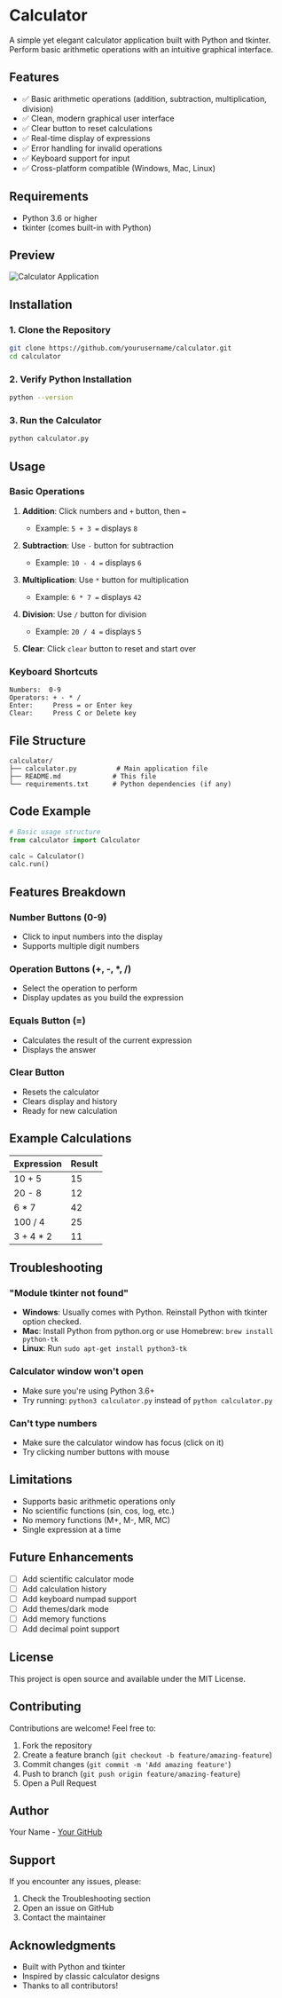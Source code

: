 # Calculator

A simple yet elegant calculator application built with Python and tkinter. Perform basic arithmetic operations with an intuitive graphical interface.

## Features

- ✅ Basic arithmetic operations (addition, subtraction, multiplication, division)
- ✅ Clean, modern graphical user interface
- ✅ Clear button to reset calculations
- ✅ Real-time display of expressions
- ✅ Error handling for invalid operations
- ✅ Keyboard support for input
- ✅ Cross-platform compatible (Windows, Mac, Linux)

## Requirements

- Python 3.6 or higher
- tkinter (comes built-in with Python)

## Preview

![Calculator Application](IMG-20251015-WA0019.jpg)

## Installation

### 1. Clone the Repository
```bash
git clone https://github.com/yourusername/calculator.git
cd calculator
```

### 2. Verify Python Installation
```bash
python --version
```

### 3. Run the Calculator
```bash
python calculator.py
```

## Usage

### Basic Operations

1. **Addition**: Click numbers and `+` button, then `=`
   - Example: `5 + 3 =` displays `8`

2. **Subtraction**: Use `-` button for subtraction
   - Example: `10 - 4 =` displays `6`

3. **Multiplication**: Use `*` button for multiplication
   - Example: `6 * 7 =` displays `42`

4. **Division**: Use `/` button for division
   - Example: `20 / 4 =` displays `5`

5. **Clear**: Click `clear` button to reset and start over

### Keyboard Shortcuts
```
Numbers:  0-9
Operators: + - * /
Enter:     Press = or Enter key
Clear:     Press C or Delete key
```

## File Structure

```
calculator/
├── calculator.py          # Main application file
├── README.md             # This file
└── requirements.txt      # Python dependencies (if any)
```

## Code Example

```python
# Basic usage structure
from calculator import Calculator

calc = Calculator()
calc.run()
```

## Features Breakdown

### Number Buttons (0-9)
- Click to input numbers into the display
- Supports multiple digit numbers

### Operation Buttons (+, -, *, /)
- Select the operation to perform
- Display updates as you build the expression

### Equals Button (=)
- Calculates the result of the current expression
- Displays the answer

### Clear Button
- Resets the calculator
- Clears display and history
- Ready for new calculation

## Example Calculations

| Expression | Result |
|-----------|--------|
| 10 + 5    | 15     |
| 20 - 8    | 12     |
| 6 * 7     | 42     |
| 100 / 4   | 25     |
| 3 + 4 * 2 | 11     |

## Troubleshooting

### "Module tkinter not found"
- **Windows**: Usually comes with Python. Reinstall Python with tkinter option checked.
- **Mac**: Install Python from python.org or use Homebrew: `brew install python-tk`
- **Linux**: Run `sudo apt-get install python3-tk`

### Calculator window won't open
- Make sure you're using Python 3.6+
- Try running: `python3 calculator.py` instead of `python calculator.py`

### Can't type numbers
- Make sure the calculator window has focus (click on it)
- Try clicking number buttons with mouse

## Limitations

- Supports basic arithmetic operations only
- No scientific functions (sin, cos, log, etc.)
- No memory functions (M+, M-, MR, MC)
- Single expression at a time

## Future Enhancements

- [ ] Add scientific calculator mode
- [ ] Add calculation history
- [ ] Add keyboard numpad support
- [ ] Add themes/dark mode
- [ ] Add memory functions
- [ ] Add decimal point support

## License

This project is open source and available under the MIT License.

## Contributing

Contributions are welcome! Feel free to:
1. Fork the repository
2. Create a feature branch (`git checkout -b feature/amazing-feature`)
3. Commit changes (`git commit -m 'Add amazing feature'`)
4. Push to branch (`git push origin feature/amazing-feature`)
5. Open a Pull Request

## Author

Your Name - [Your GitHub](https://github.com/tejasmahato2005)

## Support

If you encounter any issues, please:
1. Check the Troubleshooting section
2. Open an issue on GitHub
3. Contact the maintainer

## Acknowledgments

- Built with Python and tkinter
- Inspired by classic calculator designs
- Thanks to all contributors!
